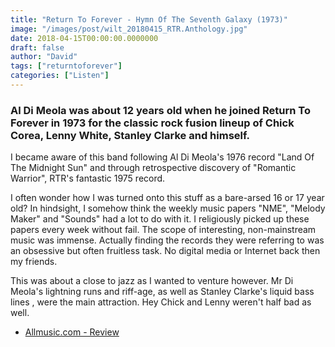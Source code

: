 ```yaml
---
title: "Return To Forever - Hymn Of The Seventh Galaxy (1973)"
image: "/images/post/wilt_20180415_RTR.Anthology.jpg"
date: 2018-04-15T00:00:00.0000000
draft: false
author: "David"
tags: ["returntoforever"]
categories: ["Listen"]
---
```

### Al Di Meola was about 12 years old when he joined Return To Forever in 1973 for the classic rock fusion lineup of Chick Corea, Lenny White, Stanley Clarke and himself.  
  
I became aware of this band following Al Di Meola's 1976 record "Land Of The Midnight Sun" and through retrospective discovery of "Romantic Warrior", RTR's fantastic 1975 record.   
  
I often wonder how I was turned onto this stuff as a bare-arsed 16 or 17 year old? In hindsight, I somehow think the weekly music papers "NME", "Melody Maker" and "Sounds" had a lot to do with it. I religiously picked up these papers every week without fail. The scope of interesting, non-mainstream music was immense. Actually finding the records they were referring to was an obsessive but often fruitless task. No digital media or Internet back then my friends.

 This was about a close to jazz as I wanted to venture however. Mr Di Meola's lightning runs and riff-age, as well as Stanley Clarke's liquid bass lines , were the main attraction. Hey Chick and Lenny weren't half bad as well.

-  [Allmusic.com - Review](https://www.allmusic.com/album/hymn-of-the-seventh-galaxy-mw0000263493)